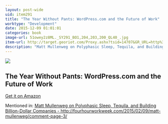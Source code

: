 ```yaml
---
layout: post-wide
uid: item291
title: "The Year Without Pants: WordPress.com and the Future of Work"
worktype: "Development"
date: 2015-12-09 01:01:01
categories: book
image-url: 51owey2z8ML._SY291_BO1,204,203,200_QL40_.jpg
item-url: http://target.georiot.com/Proxy.ashx?tsid=14707&GR_URL=http%3A%2F%2Fwww.amazon.com%2FYear-Without-Pants-WordPress-com-Future%2Fdp%2F1118660633
description: "Matt Mullenweg on Polyphasic Sleep, Tequila, and Building Billion-Dollar Companies - http://fourhourworkweek.com/2015/02/09/matt-mullenweg/comment-page-3/"
---
```

<a href="http://target.georiot.com/Proxy.ashx?tsid=14707&GR_URL=http%3A%2F%2Fwww.amazon.com%2FYear-Without-Pants-WordPress-com-Future%2Fdp%2F1118660633" target="blank"><img src="../../../../img/thumbs/51owey2z8ML._SY291_BO1,204,203,200_QL40_.jpg" class="prod-img"></a>
<h2>The Year Without Pants: WordPress.com and the Future of Work</h2>
<p><a href="http://target.georiot.com/Proxy.ashx?tsid=14707&GR_URL=http%3A%2F%2Fwww.amazon.com%2FYear-Without-Pants-WordPress-com-Future%2Fdp%2F1118660633" target="blank">Get it on Amazon</a><p>
<p>Mentioned in: <a href="http://fourhourworkweek.com/2015/02/09/matt-mullenweg/comment-page-3/" target="blank">Matt Mullenweg on Polyphasic Sleep, Tequila, and Building Billion-Dollar Companies - http://fourhourworkweek.com/2015/02/09/matt-mullenweg/comment-page-3/</a></p>
